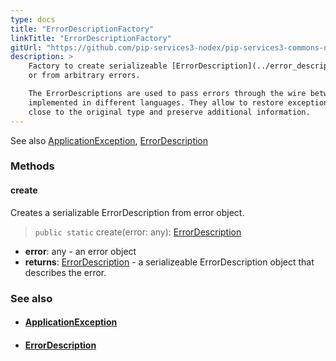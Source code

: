```yaml
---
type: docs
title: "ErrorDescriptionFactory"
linkTitle: "ErrorDescriptionFactory"
gitUrl: "https://github.com/pip-services3-nodex/pip-services3-commons-nodex"
description: >
    Factory to create serializeable [ErrorDescription](../error_description) from [ApplicationException](../application_exception)
    or from arbitrary errors.  

    The ErrorDescriptions are used to pass errors through the wire between microservices
    implemented in different languages. They allow to restore exceptions on the receiving side
    close to the original type and preserve additional information.
---
```

See also [ApplicationException](../application_exception), [ErrorDescription](../error_description)


### Methods

#### create
Creates a serializable ErrorDescription from error object.

> `public static` create(error: any): [ErrorDescription](../error_description)

- **error**: any - an error object
- **returns**: [ErrorDescription](../error_description) - a serializeable ErrorDescription object that describes the error.

### See also
- #### [ApplicationException](../application_exception)
- #### [ErrorDescription](../error_description)